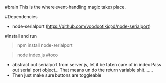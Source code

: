 #brain
This is the where event-handling magic takes place.

#Dependencies
- node-serialport (https://github.com/voodootikigod/node-serialport)

#install and run
> npm install node-serialport

> node index.js
#todo
- abstract out serialport from server.js, let it be taken care of in index
	Pass out serial port object...
	That means un do the return variable shit.......
- Then just make sure buttons are toggleable
